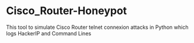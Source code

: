 # Cisco_Router-Honeypot
This tool to simulate Cisco Router telnet connexion attacks in Python which logs HackerIP and Command Lines
